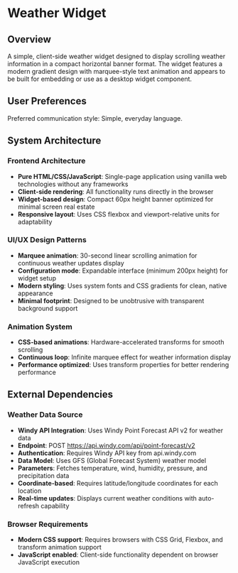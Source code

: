 # Weather Widget

## Overview

A simple, client-side weather widget designed to display scrolling weather information in a compact horizontal banner format. The widget features a modern gradient design with marquee-style text animation and appears to be built for embedding or use as a desktop widget component.

## User Preferences

Preferred communication style: Simple, everyday language.

## System Architecture

### Frontend Architecture
- **Pure HTML/CSS/JavaScript**: Single-page application using vanilla web technologies without any frameworks
- **Client-side rendering**: All functionality runs directly in the browser
- **Widget-based design**: Compact 60px height banner optimized for minimal screen real estate
- **Responsive layout**: Uses CSS flexbox and viewport-relative units for adaptability

### UI/UX Design Patterns
- **Marquee animation**: 30-second linear scrolling animation for continuous weather updates display
- **Configuration mode**: Expandable interface (minimum 200px height) for widget setup
- **Modern styling**: Uses system fonts and CSS gradients for clean, native appearance
- **Minimal footprint**: Designed to be unobtrusive with transparent background support

### Animation System
- **CSS-based animations**: Hardware-accelerated transforms for smooth scrolling
- **Continuous loop**: Infinite marquee effect for weather information display
- **Performance optimized**: Uses transform properties for better rendering performance

## External Dependencies

### Weather Data Source
- **Windy API Integration**: Uses Windy Point Forecast API v2 for weather data
- **Endpoint**: POST https://api.windy.com/api/point-forecast/v2
- **Authentication**: Requires Windy API key from api.windy.com
- **Data Model**: Uses GFS (Global Forecast System) weather model
- **Parameters**: Fetches temperature, wind, humidity, pressure, and precipitation data
- **Coordinate-based**: Requires latitude/longitude coordinates for each location
- **Real-time updates**: Displays current weather conditions with auto-refresh capability

### Browser Requirements
- **Modern CSS support**: Requires browsers with CSS Grid, Flexbox, and transform animation support
- **JavaScript enabled**: Client-side functionality dependent on browser JavaScript execution
